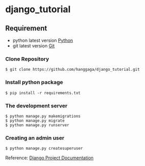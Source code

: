 # django_tutorial

## Requirement
- python latest version [Python](https://www.python.org/)
- git latest version [Git](https://git-scm.com/)
### Clone Repository
```
$ git clone https://github.com/hanggaga/django_tutorial.git
```
### Install python package
```
$ pip install -r requirements.txt
```
### The development server
```
$ python manage.py makemigrations
$ python manage.py migrate
$ python manage.py runserver
```
### Creating an admin user
```
$ python manage.py createsuperuser
```
Reference: [Django Project Documentation](https://docs.djangoproject.com/en/3.0/intro/tutorial01/)